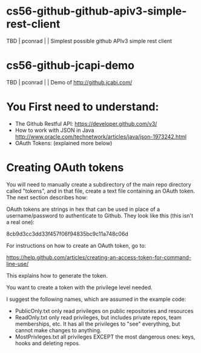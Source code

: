# cs56-github-github-apiv3-simple-rest-client
TBD | pconrad | | Simplest possible github APIv3 simple rest client



# cs56-github-jcapi-demo
TBD | pconrad | | Demo of http://github.jcabi.com/

# You First need to understand:

* The Github Restful API: https://developer.github.com/v3/
* How to work with JSON in Java http://www.oracle.com/technetwork/articles/java/json-1973242.html
* OAuth Tokens: (explained more below)

# Creating OAuth tokens

You will need to manually create a subdirectory of the main repo
directory called "tokens", and in that file, create a text file
containing an OAuth token.  The next section describes how:



OAuth tokens are strings in hex that can be used in place of a
username/password to authenticate to Github.  They look like this
(this isn't a real one):

 8cb9d3cc3dd33f457f06f94835bc9c11a748c06d


For instructions on how to create an OAuth token, go to:

https://help.github.com/articles/creating-an-access-token-for-command-line-use/

This explains how to generate the token.

You want to create a token with the privilege level needed.

I suggest the following names, which are assumed in the example code:

* PublicOnly.txt  only read privileges on public repositories and resources
* ReadOnly.txt  only read privileges, but includes private repos, team memberships, etc.  It has all the privileges to "see" everything, but cannot make changes to anything.
* MostPrivleges.txt  all privileges EXCEPT the most dangerous ones: keys, hooks and deleting repos.



